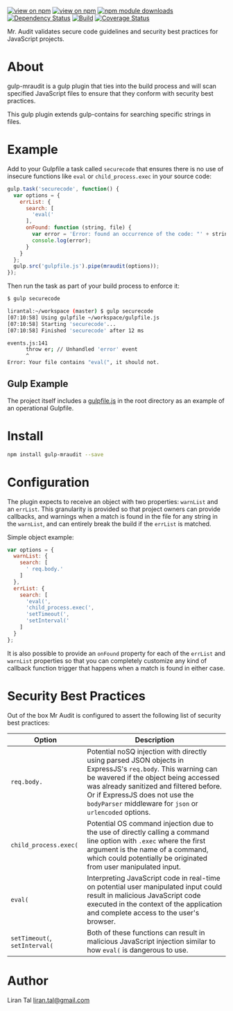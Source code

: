 [![view on npm](http://img.shields.io/npm/v/gulp-mraudit.svg)](https://www.npmjs.org/package/gulp-mraudit)
[![view on npm](http://img.shields.io/npm/l/gulp-mraudit.svg)](https://www.npmjs.org/package/gulp-mraudit)
[![npm module downloads](http://img.shields.io/npm/dt/gulp-mraudit.svg)](https://www.npmjs.org/package/gulp-mraudit)
[![Dependency Status](https://david-dm.org/lirantal/gulp-mraudit.svg)](https://david-dm.org/lirantal/gulp-mraudit)
[![Build](https://travis-ci.org/lirantal/gulp-mraudit.svg?branch=master)](https://travis-ci.org/lirantal/gulp-mraudit)
[![Coverage Status](https://coveralls.io/repos/lirantal/gulp-mraudit/badge.svg?branch=master&service=github)](https://coveralls.io/github/lirantal/gulp-mraudit?branch=master)


Mr. Audit validates secure code guidelines and security best practices for
JavaScript projects.

# About

gulp-mraudit is a gulp plugin that ties into the build process and will scan
specified JavaScript files to ensure that they conform with security best
practices.

This gulp plugin extends gulp-contains for searching specific strings in files.

# Example

Add to your Gulpfile a task called `securecode` that ensures there is no use of insecure functions like `eval` or `child_process.exec` in your source code:

```js
gulp.task('securecode', function() {
  var options = {
    errList: {
      search: [
        'eval('
      ],
      onFound: function (string, file) { 
        var error = 'Error: found an occurrence of the code: "' + string;
        console.log(error);
      }
    }
  };
  gulp.src('gulpfile.js').pipe(mraudit(options));
});
```

Then run the task as part of your build process to enforce it:

```bash
$ gulp securecode

lirantal:~/workspace (master) $ gulp securecode
[07:10:58] Using gulpfile ~/workspace/gulpfile.js
[07:10:58] Starting 'securecode'...
[07:10:58] Finished 'securecode' after 12 ms

events.js:141
      throw er; // Unhandled 'error' event
      ^
Error: Your file contains "eval(", it should not.
```

## Gulp Example

The project itself includes a [gulpfile.js](https://github.com/lirantal/gulp-mraudit/blob/master/gulpfile.js) in the root directory as an example of an operational Gulpfile.

# Install

```bash
npm install gulp-mraudit --save
```

# Configuration

The plugin expects to receive an object with two properties: `warnList` and an `errList`.
This granularity is provided so that project owners can provide callbacks, and warnings when a match is found in the file for any string in the `warnList`, and can entirely break the build if the `errList` is matched.

Simple object example:

```js
var options = {
  warnList: {
    search: [
      ' req.body.'
    ]
  },
  errList: {
    search: [
      'eval(',
      'child_process.exec(',
      'setTimeout(',
      'setInterval('
    ]
  }
};
```

It is also possible to provide an `onFound` property for each of the `errList` and `warnList` properties so that you can completely customize any kind of callback function trigger that happens when a match is found in either case.


# Security Best Practices

Out of the box Mr Audit is configured to assert the following list of security
best practices:

Option | Description |
--- | --- |
`req.body.` | Potential noSQ injection with directly using parsed JSON objects in ExpressJS's `req.body`. This warning can be wavered if the object being accessed was already sanitized and filtered before. Or if ExpressJS does not use the `bodyParser` middleware for `json` or `urlencoded` options.
`child_process.exec(` | Potential OS command injection due to the use of directly calling a command line option with `.exec` where the first argument is the name of a command, which could potentially be originated from user manipulated input.
`eval(` | Interpreting JavaScript code in real-time on potential user manipulated input could result in malicious JavaScript code executed in the context of the application and complete access to the user's browser.
`setTimeout(`, `setInterval(` | Both of these functions can result in malicious JavaScript injection similar to how `eval(` is dangerous to use.


# Author

Liran Tal <liran.tal@gmail.com>
